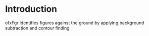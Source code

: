 # Introduction

ofxFgr identifies figures against the ground by applying background subtraction and contour finding